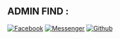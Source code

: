 ## ADMIN FIND :
[![Facebook](https://img.shields.io/badge/Facebook-green?style=for-the-badge&logo=facebook)](https://fb.com/sandipghotaneygurung)
[![Messenger](https://img.shields.io/badge/Chat-Messenger-blue?style=for-the-badge&logo=messenger)](https://m.me/sandipghotaneygurung)
[![Github](https://img.shields.io/badge/Github-FB-KINGgreen?style=for-the-badge&logo=github)](https://github.com/SANDIP-GURUNG)
